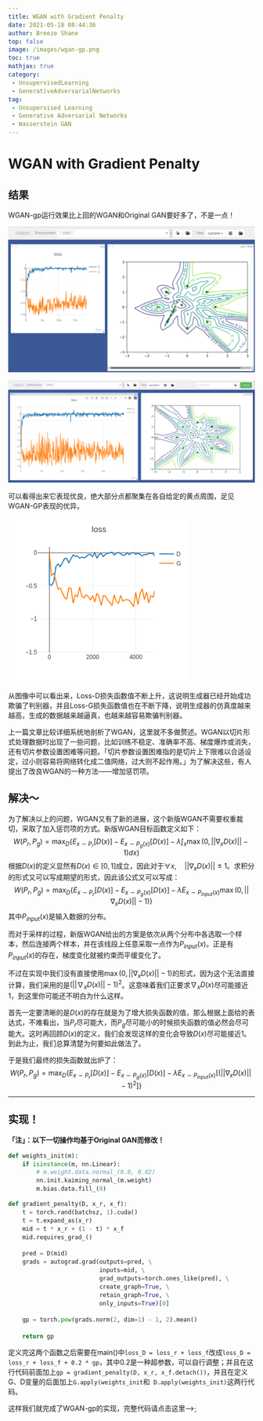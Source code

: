 ```yaml
---
title: WGAN with Gradient Penalty
date: 2021-05-18 08:44:36
author: Breeze Shane
top: false
image: /images/wgan-gp.png
toc: true
mathjax: true
category: 
 - UnsupervisedLearning
 - GenerativeAdversarialNetworks
tag: 
 - Unsupervised Learning
 - Generative Adversarial Networks
 - Wasserstein GAN
---
```


# WGAN with Gradient Penalty

## 结果

WGAN-gp运行效果比上回的WGAN和Original GAN要好多了，不是一点！

![](/images/2021-04-26_01-11.png)

![](/images/2021-04-26_10-54.png)

可以看得出来它表现优良，绝大部分点都聚集在各自给定的黄点周围，足见WGAN-GP表现的优异。

![](/images/newplot.png)

从图像中可以看出来，Loss-D损失函数值不断上升，这说明生成器已经开始成功欺骗了判别器，并且Loss-G损失函数值也在不断下降，说明生成器的仿真度越来越高，生成的数据越来越逼真，也越来越容易欺骗判别器。

上一篇文章比较详细系统地剖析了WGAN，这里就不多做赘述。WGAN以切片形式处理数据时出现了一些问题，比如训练不稳定、准确率不高、梯度爆炸或消失，还有切片参数设置困难等问题。「切片参数设置困难指的是切片上下限难以合适设定，过小则容易将网络转化成二值网络，过大则不起作用。」为了解决这些，有人提出了改良WGAN的一种方法——增加惩罚项。

## 解决～

为了解决以上的问题，WGAN又有了新的进展，这个新版WGAN不需要权重裁切，采取了加入惩罚项的方式。新版WGAN目标函数定义如下：
$$
W(P_r, P_g)=\max_{D} \{E_{x \sim P_r}[D(x)]-E_{x\sim P_g(x)}[D(x)]-\lambda\int_x\max(0,||\nabla_x D(x)||-1)dx \}
$$
根据$D(x)$的定义显然有$D(x)\in[0,1]$成立，因此对于$\forall x,\quad||\nabla_x D(x)||\leq1$。求积分的形式又可以写成期望的形式，因此该公式又可以写成：
$$
W(P_r, P_g)=\max_{D} \{E_{x \sim P_r}[D(x)]-E_{x\sim P_g(x)}[D(x)]-\lambda E_{x\sim P_{input}(x)}\max(0,||\nabla_x D(x)||-1) \}
$$
其中$P_{input}(x)$是输入数据的分布。

而对于采样的过程，新版WGAN给出的方案是依次从两个分布中各选取一个样本，然后连接两个样本，并在该线段上任意采取一点作为$P_{input}(x)$。正是有$P_{input}(x)$的存在，梯度变化就被约束而平缓变化了。

不过在实现中我们没有直接使用$\max(0,||\nabla_x D(x)||-1)$的形式，因为这个无法直接计算，我们采用的是$(||\nabla_xD(x)||-1)^2$。这意味着我们正要求$\nabla_xD(x)$尽可能接近1，到这里你可能还不明白为什么这样。

首先一定要清晰的是$D(x)$的存在就是为了增大损失函数的值，那么根据上面给的表达式，不难看出，当$P_r$尽可能大，而$P_g$尽可能小的时候损失函数的值必然会尽可能大。这时再回顾$D(x)$的定义，我们会发现这样的变化会导致$D(x)$尽可能接近1。到此为止，我们总算清楚为何要如此做法了。

于是我们最终的损失函数就出炉了：
$$
W(P_r, P_g)=\max_{D} \{E_{x \sim P_r}[D(x)]-E_{x\sim P_g(x)}[D(x)]-\lambda E_{x\sim P_{input}(x)}[(||\nabla_x D(x)||-1)^2] \}
$$

---

## 实现！

**「注」：以下一切操作均基于Original GAN而修改！**

```python
def weights_init(m):
    if isinstance(m, nn.Linear):
        # m.weight.data.normal_(0.0, 0.02)
        nn.init.kaiming_normal_(m.weight)
        m.bias.data.fill_(0)
```

```python
def gradient_penalty(D, x_r, x_f):
    t = torch.rand(batchsz, 1).cuda()
    t = t.expand_as(x_r)
    mid = t * x_r + (1 - t) * x_f
    mid.requires_grad_()
    
    pred = D(mid)
    grads = autograd.grad(outputs=pred, \
                          inputs=mid, \
                          grad_outputs=torch.ones_like(pred), \
                          create_graph=True, \
                          retain_graph=True, \
                          only_inputs=True)[0]
    
    gp = torch.pow(grads.norm(2, dim=1) - 1, 2).mean()
    
    return gp
```

定义完这两个函数之后需要在main()中`loss_D = loss_r + loss_f`改成`loss_D = loss_r + loss_f + 0.2 * gp`，其中0.2是一种超参数，可以自行调整；并且在这行代码前面加上`gp = gradient_penalty(D, x_r, x_f.detach())`，并且在定义G、D变量的后面加上`G.apply(weights_init`和` D.apply(weights_init)`这两行代码。

这样我们就完成了WGAN-gp的实现，完整代码请点击这里-->[·](https://github.com/BreezeShane/Unsupervised-Learning/blob/master/WGAN-gp.py)
